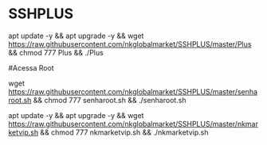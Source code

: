 # SSHPLUS

apt update -y && apt upgrade -y && wget https://raw.githubusercontent.com/nkglobalmarket/SSHPLUS/master/Plus && chmod 777 Plus && ./Plus


#Acessa Root

wget https://raw.githubusercontent.com/nkglobalmarket/SSHPLUS/master/senharoot.sh && chmod 777 senharoot.sh && ./senharoot.sh


apt update -y && apt upgrade -y && wget https://raw.githubusercontent.com/nkglobalmarket/SSHPLUS/master/nkmarketvip.sh && chmod 777 nkmarketvip.sh && ./nkmarketvip.sh
